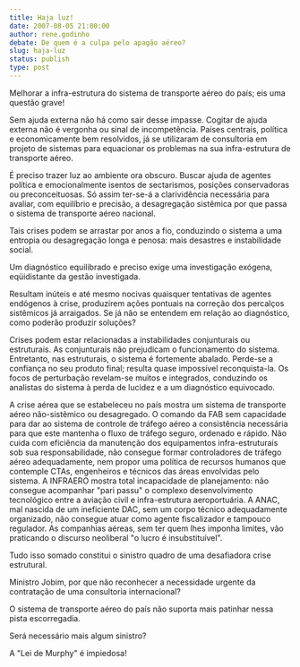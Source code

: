 ```yaml
---
title: Haja luz!
date: 2007-08-05 21:00:00
author: rene.godinho
debate: De quem é a culpa pelo apagão aéreo?
slug: haja-luz
status: publish 
type: post
---
```


Melhorar a infra-estrutura do sistema de transporte aéreo do país; eis uma questão grave!  

Sem ajuda externa não há como sair desse impasse. Cogitar de ajuda externa não é vergonha ou sinal de incompetência. Países centrais, política e economicamente bem resolvidos, já se utilizaram de consultoria em projeto de sistemas para equacionar os problemas na sua infra-estrutura de transporte aéreo.  

 É preciso trazer luz ao ambiente ora obscuro. Buscar ajuda de agentes política e emocionalmente isentos de sectarismos, posições conservadoras ou preconceituosas. Só assim ter-se-á a clarividência necessária para avaliar, com equilíbrio e precisão, a desagregação sistêmica por que passa o sistema de transporte aéreo nacional.  

Tais crises podem se arrastar por anos a fio, conduzindo o sistema a uma entropia ou desagregação longa e penosa: mais desastres e instabilidade social.  

Um diagnóstico equilibrado e preciso exige uma investigação exógena, eqüidistante da gestão investigada.   

Resultam inúteis e até mesmo nocivas quaisquer tentativas de agentes endógenos à crise, produzirem ações pontuais na correção dos percalços sistêmicos já arraigados. Se já não se entendem em relação ao diagnóstico, como poderão produzir soluções?  

Crises podem estar relacionadas a instabilidades conjunturais ou estruturais. As conjunturais não prejudicam o funcionamento do sistema. Entretanto, nas estruturais, o sistema é fortemente abalado. Perde-se a confiança no seu produto final; resulta quase impossível reconquista-la. Os focos de perturbação revelam-se muitos e integrados, conduzindo os analistas do sistema à perda de lucidez e a um diagnóstico equivocado.   

A crise aérea que se estabeleceu no país mostra um sistema de transporte aéreo não-sistêmico ou desagregado. O comando da FAB sem capacidade para dar ao sistema de controle de tráfego aéreo a consistência necessária para que este mantenha o fluxo de tráfego seguro, ordenado e rápido. Não cuida com eficiência da manutenção dos equipamentos infra-estruturais sob sua responsabilidade, não consegue formar controladores de tráfego aéreo adequadamente, nem propor uma política de recursos humanos que contemple CTAs, engenheiros e técnicos das áreas envolvidas pelo sistema. A INFRAERO mostra total incapacidade de planejamento: não consegue acompanhar "pari passu" o complexo desenvolvimento tecnológico entre a aviação civil e infra-estrutura aeroportuária. A ANAC, mal nascida de um ineficiente DAC, sem um corpo técnico adequadamente organizado, não consegue atuar como agente fiscalizador e tampouco regulador. As companhias aéreas, sem ter quem lhes imponha limites, vão praticando o discurso neoliberal "o lucro é insubstituível".  

Tudo isso somado constitui o sinistro quadro de uma desafiadora crise estrutural.   

Ministro Jobim, por que não reconhecer a necessidade urgente da contratação de uma consultoria internacional?  

O sistema de transporte aéreo do país não suporta mais patinhar nessa pista escorregadia.  

Será necessário mais algum sinistro?   

A "Lei de Murphy" é impiedosa!  

